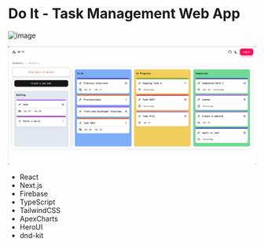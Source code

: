 # Do It - Task Management Web App

![image](https://github.com/user-attachments/assets/2eb30e86-ed30-406c-a133-37f2d0753cb9)

![alt text](image.png)

- React 
- Next.js
- Firebase
- TypeScript
- TailwindCSS
- ApexCharts
- HeroUI
- dnd-kit
